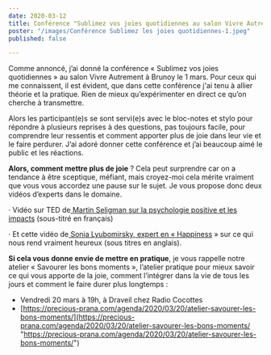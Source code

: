 ```yaml
---
date: 2020-03-12
title: Conférence "Sublimez vos joies quotidiennes au salon Vivre Autrement à Brunoy
poster: "/images/Conférence Sublimez les joies quotidiennes-1.jpeg"
published: false

---
```

Comme annoncé, j’ai donné la conférence « Sublimez vos joies quotidiennes » au salon Vivre Autrement à Brunoy le 1 mars. Pour ceux qui me connaissent, il est évident, que dans cette conférence j'ai tenu à allier théorie et la pratique. Rien de mieux qu’expérimenter en direct ce qu’on cherche à transmettre.

Alors les participant(e)s se sont servi(e)s avec le bloc-notes et stylo pour répondre à plusieurs reprises à des questions, pas toujours facile, pour comprendre leur ressentis et comment apporter plus de joie dans leur vie et le faire perdurer.  J’ai adoré donner cette conférence et j’ai beaucoup aimé le public et les réactions.

**Alors, comment mettre plus de joie** ? Cela peut surprendre car on a tendance à être sceptique, méfiant, mais croyez-moi cela mérite vraiment que vous vous accordez une pause sur le sujet. Je vous propose donc deux vidéos d’experts dans le domaine.

· Vidéo sur TED de[ Martin Seligman sur la psychologie positive et les impacts](https://www.ted.com/talks/martin_seligman_the_new_era_of_positive_psychology?utm_campaign=tedspread&utm_medium=referral&utm_source=tedcomshare) (sous-titré en français)

· Et cette vidéo de[ Sonia Lyubomirsky, expert en « Happiness](https://youtu.be/F7JDbP_x8So ) »  sur ce qui nous rend vraiment heureux (sous titres en anglais).

**Si cela vous donne envie de mettre en pratique**, je vous rappelle notre atelier « Savourer les bons moments », l’atelier pratique pour mieux savoir ce qui vous apporte de la joie, comment l’intégrer dans la vie de tous les jours et comment le faire durer plus longtemps :

* Vendredi 20 mars à 19h, à Draveil chez Radio Cocottes
* [https://precious-prana.com/agenda/2020/03/20/atelier-savourer-les-bons-moments/](https://precious-prana.com/agenda/2020/03/20/atelier-savourer-les-bons-moments/ "https://precious-prana.com/agenda/2020/03/20/atelier-savourer-les-bons-moments/")